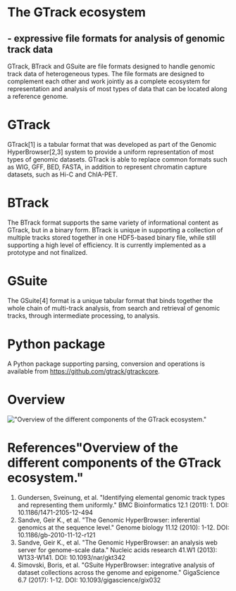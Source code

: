# The GTrack ecosystem
## - expressive file formats for analysis of genomic track data
GTrack, BTrack and GSuite are file formats designed to handle genomic track data of heterogeneous types. The file formats are designed to complement each other and work jointly as a complete ecosystem for representation and analysis of most types of data that can be located along a reference genome.

# GTrack
GTrack[1] is a tabular format that was developed as part of the Genomic HyperBrowser[2,3] system to provide a uniform representation of most types of genomic datasets. GTrack is able to replace common formats such as WIG, GFF, BED, FASTA, in addition to represent chromatin capture datasets, such as Hi-C and ChIA-PET.

# BTrack
The BTrack format supports the same variety of informational content as GTrack, but in a binary form. BTrack is unique in supporting a collection of multiple tracks stored together in one HDF5-based binary file, while still supporting a high level of efficiency. It is currently implemented as a prototype and not finalized.

# GSuite
The GSuite[4] format is a unique tabular format that binds together the whole chain of multi-track analysis, from search and retrieval of genomic tracks, through intermediate processing, to analysis.

# Python package
A Python package supporting parsing, conversion and operations is available from https://github.com/gtrack/gtrackcore. 

# Overview

!["Overview of the different components of the GTrack ecosystem."](https://raw.githubusercontent.com/gtrack/gtrack/master/img/gtrack_poster_img.png)


# References"Overview of the different components of the GTrack ecosystem."
1. Gundersen, Sveinung, et al. "Identifying elemental genomic track types and representing them uniformly." BMC Bioinformatics 12.1 (2011): 1. DOI: 10.1186/1471-2105-12-494
2. Sandve, Geir K., et al. "The Genomic HyperBrowser: inferential genomics at the sequence level." Genome biology 11.12 (2010): 1-12. DOI: 10.1186/gb-2010-11-12-r121
3. Sandve, Geir K., et al. "The Genomic HyperBrowser: an analysis web server for genome-scale data." Nucleic acids research 41.W1 (2013): W133-W141. DOI:  10.1093/nar/gkt342
4. Simovski, Boris, et al. "GSuite HyperBrowser: integrative analysis of dataset collections across the genome and epigenome." GigaScience 6.7 (2017): 1-12. DOI: 10.1093/gigascience/gix032
